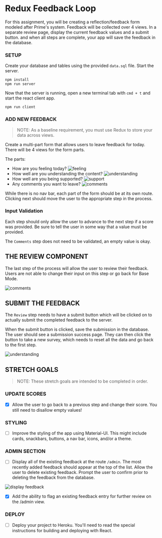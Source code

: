 # Redux Feedback Loop

For this assignment, you will be creating a reflection/feedback form modeled after Prime's system. Feedback will be collected over 4 views. In a separate review page, display the current feedback values and a submit button. and when all steps are complete, your app will save the feedback in the database. 

### SETUP

Create your database and tables using the provided `data.sql` file. Start the server.

```
npm install
npm run server
```

Now that the server is running, open a new terminal tab with `cmd + t` and start the react client app.

```
npm run client
```

### ADD NEW FEEDBACK

> NOTE: As a baseline requirement, you must use Redux to store your data across views.

Create a multi-part form that allows users to leave feedback for today. 
There will be 4 views for the form parts.

The parts:
- How are you feeling today?
![feeling](wireframes/feeling.png)
- How well are you understanding the content?
![understanding](wireframes/understanding.png)
- How well are you being supported?
![support](wireframes/supported.png)
- Any comments you want to leave?
![comments](wireframes/comments.png)

While there is no nav bar, each part of the form should be at its own route. Clicking next should move the user to the appropriate step in the process.

### Input Validation

Each step should only allow the user to advance to the next step if a score was provided. Be sure to tell the user in some way that a value must be provided.

The `Comments` step does not need to be validated, an empty value is okay.

## THE REVIEW COMPONENT

The last step of the process will allow the user to review their feedback. Users are not able to change their input on this step or go back for Base Mode. 

![comments](wireframes/review-active.png)

## SUBMIT THE FEEDBACK

The `Review` step needs to have a submit button which will be clicked on to actually submit the completed feedback to the server.

When the submit button is clicked, save the submission in the database. The user should see a submission success page. They can then click the button to take a new survey, which needs to reset all the data and go back to the first step.

![understanding](wireframes/page-five.png)


## STRETCH GOALS

> NOTE: These stretch goals are intended to be completed in order.

### UPDATE SCORES

- [x] Allow the user to go back to a previous step and change their score. You still need to disallow empty values!

### STYLING
- [ ] Improve the styling of the app using Material-UI. This might include cards, snackbars, buttons, a nav bar, icons, and/or a theme. 

### ADMIN SECTION

- [ ] Display all of the existing feedback at the route `/admin`. The most recently added feedback should appear at the top of the list. Allow the user to delete existing feedback. Prompt the user to confirm prior to deleting the feedback from the database.

![display feedback](wireframes/admin.png)

- [x] Add the ability to flag an existing feedback entry for further review on the /admin view.

### DEPLOY
- [ ] Deploy your project to Heroku. You'll need to read the special instructions for building and deploying with React. 